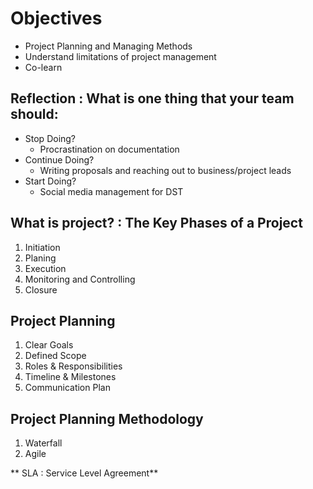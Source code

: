 # Objectives
- Project Planning and Managing Methods
- Understand limitations of project management
- Co-learn 

## Reflection : What is one thing that your team should:
- Stop Doing?
    * Procrastination on documentation
- Continue Doing?
    * Writing proposals and reaching out to business/project leads
- Start Doing?
    * Social media management for DST

## What is project? : The Key Phases of a Project
1. Initiation
2. Planing
3. Execution
4. Monitoring and Controlling
5. Closure

## Project Planning
1. Clear Goals
2. Defined Scope
3. Roles & Responsibilities
4. Timeline & Milestones
5. Communication Plan

## Project Planning Methodology
1. Waterfall
2. Agile

** SLA : Service Level Agreement**

